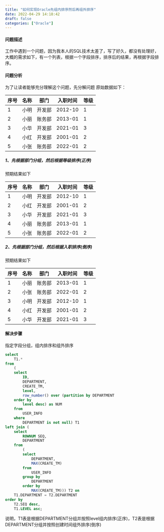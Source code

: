 ```yaml
---
title: "如何实现Oracle先组内排序然后再组外排序"
date: 2022-04-29 14:18:42
draft: false
categories: ["Oracle"]
---
```

#### 问题描述
工作中遇到一个问题，因为我本人的SQL技术太差了，写了好久，都没有处理好，大概的需求如下，有一个列表，根据一个字段排序，排序后的结果，再根据字段排序。

#### 问题分析
为了让读者能够充分理解这个问题，先分解问题
原始数据如下：

|序号	|名称	|部门|入职时间  |等级|
|------|-------|----|---------|------|
|1	|小明	|开发部	|2012-10|	1|
|2	|小丽	|账务部	|2013-01|	1|
|3	|小华	|开发部	|2021-01|	3|
|4	|小红	|开发部	|2001-01|	2|
|5	|小张	|账务部	|2022-01|	2|

##### 1、先根据部门分组，然后根据等级排序(正序)
预期结果如下

|序号	|名称	|部门	|入职时间	|等级|
|------|-------|----|---------|------|
|1	|小明	|开发部	|2012-10	|1|
|2	|小红	|开发部	|2001-01	|2|
|3	|小华	|开发部	|2021-01	|3|
|4	|小丽	|账务部	|2013-01	|1|
|5	|小张	|账务部	|2022-01	|2|

##### 2、先根据部门分组，然后根据入职排序(倒序)
预期结果如下

|序号	|名称	|部门	|入职时间	|等级|
|------|-------|----|---------|------|
|1	|小丽	|账务部	|2013-01|	1|
|2	|小张	|账务部	|2022-01|	2|
|3	|小明	|开发部	|2012-10|	1|
|4	|小红	|开发部	|2001-01|	2|
|5	|小华	|开发部	|2021-01|	3|

#### 解决步骤
指定字段分组，组内排序和组外排序
``` sql
select
	T1.*
from
	(
	select
		ID,
		DEPARTMENT,
		CREATE_TM,
		level,
		row_number() over (partition by DEPARTMENT
	order by
		level desc) as NUM
	from
		USER_INFO
	where
		DEPARTMENT is not null) T1
left join (
	select
		ROWNUM SEQ,
		DEPARTMENT
	from
		(
		select
			DEPARTMENT,
			MAX(CREATE_TM)
		from
			USER_INFO
		group by
			DEPARTMENT
		order by
			MAX(CREATE_TM))) T2 on
	T1.DEPARTMENT = T2.DEPARTMENT
order by
	T2.SEQ desc,
	T1.LEVEL asc;
```
说明，T1表是根据DEPARTMENT分组并按照level组内排序(正序)，T2表是根据DEPARTMENT分组并按照创建时间组外排序(倒序)

